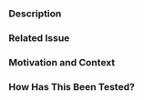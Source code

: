 [//]: # (Please first check this and then remove from text)
[//]: # (1. Have you checked to ensure there aren't other open Pull Requests for the same update/change?)
[//]: # (2. Does your submission pass tests?)
[//]: # (3. Have you added an explanation of what your changes do and why you'd like us to include them?)
[//]: # (4. Have you written new tests for your core changes, as applicable?)
[//]: # (5. Have you successfully ran tests with your changes locally?)

### Description
[//]: # (Describe your changes in detail)

### Related Issue
[//]: # (1. Link to the issue here:)
[//]: # (2. Closes )

### Motivation and Context
[//]: # (1. Why is this change required? )
[//]: # (2. What problem does it solve? )

### How Has This Been Tested?
[//]: # (1. Please describe in detail how you tested your changes. )
[//]: # (2. Include details of your testing environment, and the tests you ran to )
[//]: # (3. How your change affects other areas of the code, etc. )

